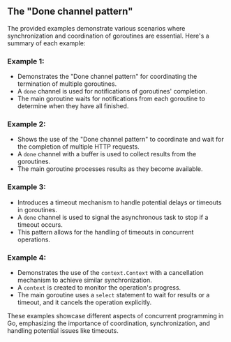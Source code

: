 ## The "Done channel pattern"

The provided examples demonstrate various scenarios where synchronization and coordination of goroutines are essential. Here's a summary of each example:

### Example 1:
- Demonstrates the "Done channel pattern" for coordinating the termination of multiple goroutines.
- A `done` channel is used for notifications of goroutines' completion.
- The main goroutine waits for notifications from each goroutine to determine when they have all finished.

### Example 2:
- Shows the use of the "Done channel pattern" to coordinate and wait for the completion of multiple HTTP requests.
- A `done` channel with a buffer is used to collect results from the goroutines.
- The main goroutine processes results as they become available.

### Example 3:
- Introduces a timeout mechanism to handle potential delays or timeouts in goroutines.
- A `done` channel is used to signal the asynchronous task to stop if a timeout occurs.
- This pattern allows for the handling of timeouts in concurrent operations.

### Example 4:
- Demonstrates the use of the `context.Context` with a cancellation mechanism to achieve similar synchronization.
- A `context` is created to monitor the operation's progress.
- The main goroutine uses a `select` statement to wait for results or a timeout, and it cancels the operation explicitly.

These examples showcase different aspects of concurrent programming in Go, emphasizing the importance of coordination, synchronization, and handling potential issues like timeouts.